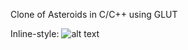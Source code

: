 Clone of Asteroids in C/C++ using GLUT

Inline-style: 
![alt text](https://github.com/wkandek/asteroids/asteroids.PNG "Asteroids Screenshot")
